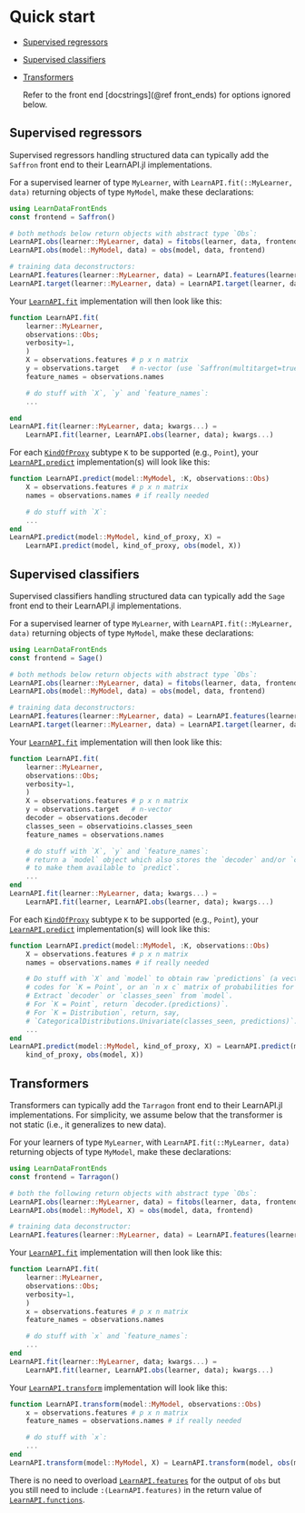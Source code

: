 # Quick start

- [Supervised regressors](@ref)
- [Supervised classifiers](@ref)
- [Transformers](@ref)

	Refer to the front end [docstrings](@ref front_ends) for options ignored below.

## Supervised regressors

Supervised regressors handling structured data can typically add the `Saffron`
front end to their LearnAPI.jl implementations.

For a supervised learner of type `MyLearner`, with `LearnAPI.fit(::MyLearner, data)`
returning objects of type `MyModel`, make these declarations:

```julia
using LearnDataFrontEnds
const frontend = Saffron()

# both methods below return objects with abstract type `Obs`:
LearnAPI.obs(learner::MyLearner, data) = fitobs(learner, data, frontend)
LearnAPI.obs(model::MyModel, data) = obs(model, data, frontend)

# training data deconstructors:
LearnAPI.features(learner::MyLearner, data) = LearnAPI.features(learner, data, frontend)
LearnAPI.target(learner::MyLearner, data) = LearnAPI.target(learner, data, frontend)
```

Your [`LearnAPI.fit`](@ref) implementation will then look like this:

```julia
function LearnAPI.fit(
	learner::MyLearner,
	observations::Obs;
	verbosity=1,
	)
	X = observations.features # p x n matrix
	y = observations.target   # n-vector (use `Saffron(multitarget=true)` for matrix)
	feature_names = observations.names

	# do stuff with `X`, `y` and `feature_names`:
	...

end
LearnAPI.fit(learner::MyLearner, data; kwargs...) =
	LearnAPI.fit(learner, LearnAPI.obs(learner, data); kwargs...)
```

For each [`KindOfProxy`](@ref) subtype `K` to be supported (e.g., `Point`), your
[`LearnAPI.predict`](@ref) implementation(s) will look like this:

```julia
function LearnAPI.predict(model::MyModel, :K, observations::Obs)
	X = observations.features # p x n matrix
	names = observations.names # if really needed

	# do stuff with `X`:
	...
end
LearnAPI.predict(model::MyModel, kind_of_proxy, X) =
	LearnAPI.predict(model, kind_of_proxy, obs(model, X))
```

## Supervised classifiers

Supervised classifiers handling structured data can typically add the `Sage`
front end to their LearnAPI.jl implementations.

For a supervised learner of type `MyLearner`, with `LearnAPI.fit(::MyLearner, data)`
returning objects of type `MyModel`, make these declarations:

```julia
using LearnDataFrontEnds
const frontend = Sage()

# both methods below return objects with abstract type `Obs`:
LearnAPI.obs(learner::MyLearner, data) = fitobs(learner, data, frontend)
LearnAPI.obs(model::MyModel, data) = obs(model, data, frontend)

# training data deconstructors:
LearnAPI.features(learner::MyLearner, data) = LearnAPI.features(learner, data, frontend)
LearnAPI.target(learner::MyLearner, data) = LearnAPI.target(learner, data, frontend)
```

Your [`LearnAPI.fit`](@ref) implementation will then look like this:

```julia
function LearnAPI.fit(
    learner::MyLearner,
    observations::Obs;
    verbosity=1,
    )
    X = observations.features # p x n matrix
    y = observations.target   # n-vector
    decoder = observations.decoder
    classes_seen = observatioins.classes_seen
    feature_names = observations.names

    # do stuff with `X`, `y` and `feature_names`:
    # return a `model` object which also stores the `decoder` and/or `classes_seen` 
	# to make them available to `predict`.
	...
end
LearnAPI.fit(learner::MyLearner, data; kwargs...) =
    LearnAPI.fit(learner, LearnAPI.obs(learner, data); kwargs...)
```

For each [`KindOfProxy`](@ref) subtype `K` to be supported (e.g., `Point`), your
[`LearnAPI.predict`](@ref) implementation(s) will look like this:

```julia
function LearnAPI.predict(model::MyModel, :K, observations::Obs)
    X = observations.features # p x n matrix
    names = observations.names # if really needed

    # Do stuff with `X` and `model` to obtain raw `predictions` (a vector of integer
    # codes for `K = Point`, or an `n x c` matrix of probabilities for `K = Distribution`).
    # Extract `decoder` or `classes_seen` from `model`.
    # For `K = Point`, return `decoder.(predictions)`.
    # For `K = Distribution`, return, say,
    # `CategoricalDistributions.Univariate(classes_seen, predictions)`.
    ...
end
LearnAPI.predict(model::MyModel, kind_of_proxy, X) = LearnAPI.predict(model,
    kind_of_proxy, obs(model, X))
```


## Transformers

Transformers can typically add the `Tarragon` front end to their LearnAPI.jl
implementations. For simplicity, we assume below that the transformer is not static
(i.e., it generalizes to new data).

For your learners of type `MyLearner`, with `LearnAPI.fit(::MyLearner, data)` returning
objects of type `MyModel`, make these declarations:

```julia
using LearnDataFrontEnds
const frontend = Tarragon()

# both the following return objects with abstract type `Obs`:
LearnAPI.obs(learner::MyLearner, data) = fitobs(learner, data, frontend)
LearnAPI.obs(model::MyModel, X) = obs(model, data, frontend)

# training data deconstructor:
LearnAPI.features(learner::MyLearner, data) = LearnAPI.features(learner, data, frontend)
```

Your [`LearnAPI.fit`](@ref) implementation will then look like this:

```julia
function LearnAPI.fit(
	learner::MyLearner,
	observations::Obs;
	verbosity=1,
	)
	x = observations.features # p x n matrix
	feature_names = observations.names

	# do stuff with `x` and `feature_names`:
	...
end
LearnAPI.fit(learner::MyLearner, data; kwargs...) =
	LearnAPI.fit(learner, LearnAPI.obs(learner, data); kwargs...)
```

Your [`LearnAPI.transform`](@ref) implementation will look like this:

```julia
function LearnAPI.transform(model::MyModel, observations::Obs)
	x = observations.features # p x n matrix
	feature_names = observations.names # if really needed

	# do stuff with `x`:
	...
end
LearnAPI.transform(model::MyModel, X) = LearnAPI.transform(model, obs(model, X))
```

There is no need to overload [`LearnAPI.features`](@ref) for the output of `obs` but you
still need to include `:(LearnAPI.features)` in the return value of
[`LearnAPI.functions`](@ref).
